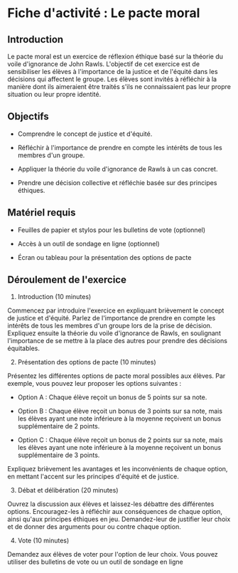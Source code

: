 

# Fiche d'activité : Le pacte moral

## Introduction

Le pacte moral est un exercice de réflexion éthique basé sur la théorie du voile d'ignorance de John Rawls. L'objectif de cet exercice est de sensibiliser les élèves à l'importance de la justice et de l'équité dans les décisions qui affectent le groupe. Les élèves sont invités à réfléchir à la manière dont ils aimeraient être traités s'ils ne connaissaient pas leur propre situation ou leur propre identité.

## Objectifs

- Comprendre le concept de justice et d'équité.

- Réfléchir à l'importance de prendre en compte les intérêts de tous les membres d'un groupe.

- Appliquer la théorie du voile d'ignorance de Rawls à un cas concret.

- Prendre une décision collective et réfléchie basée sur des principes éthiques.

## Matériel requis

- Feuilles de papier et stylos pour les bulletins de vote (optionnel)

- Accès à un outil de sondage en ligne (optionnel)

- Écran ou tableau pour la présentation des options de pacte

## Déroulement de l'exercice

1. Introduction (10 minutes)

Commencez par introduire l'exercice en expliquant brièvement le concept de justice et d'équité. Parlez de l'importance de prendre en compte les intérêts de tous les membres d'un groupe lors de la prise de décision. Expliquez ensuite la théorie du voile d'ignorance de Rawls, en soulignant l'importance de se mettre à la place des autres pour prendre des décisions équitables.

2. Présentation des options de pacte (10 minutes)

Présentez les différentes options de pacte moral possibles aux élèves. Par exemple, vous pouvez leur proposer les options suivantes :

- Option A : Chaque élève reçoit un bonus de 5 points sur sa note.

- Option B : Chaque élève reçoit un bonus de 3 points sur sa note, mais les élèves ayant une note inférieure à la moyenne reçoivent un bonus supplémentaire de 2 points.

- Option C : Chaque élève reçoit un bonus de 2 points sur sa note, mais les élèves ayant une note inférieure à la moyenne reçoivent un bonus supplémentaire de 3 points.

Expliquez brièvement les avantages et les inconvénients de chaque option, en mettant l'accent sur les principes d'équité et de justice.

3. Débat et délibération (20 minutes)

Ouvrez la discussion aux élèves et laissez-les débattre des différentes options. Encouragez-les à réfléchir aux conséquences de chaque option, ainsi qu'aux principes éthiques en jeu. Demandez-leur de justifier leur choix et de donner des arguments pour ou contre chaque option.

4. Vote (10 minutes)

Demandez aux élèves de voter pour l'option de leur choix. Vous pouvez utiliser des bulletins de vote ou un outil de sondage en ligne
